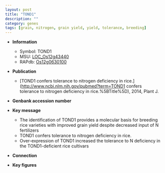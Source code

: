 ```yaml
---
layout: post
title: "TOND1"
description: ""
category: genes
tags: [grain, nitrogen, grain yield, yield, tolerance, breeding]
---
```


* **Information**  
    + Symbol: TOND1  
    + MSU: [LOC_Os12g43440](http://rice.plantbiology.msu.edu/cgi-bin/ORF_infopage.cgi?orf=LOC_Os12g43440)  
    + RAPdb: [Os12g0630100](http://rapdb.dna.affrc.go.jp/viewer/gbrowse_details/irgsp1?name=Os12g0630100)  

* **Publication**  
    + [TOND1 confers tolerance to nitrogen deficiency in rice.](http://www.ncbi.nlm.nih.gov/pubmed?term=TOND1 confers tolerance to nitrogen deficiency in rice.%5BTitle%5D), 2014, Plant J.

* **Genbank accession number**  

* **Key message**  
    + The identification of TOND1 provides a molecular basis for breeding rice varieties with improved grain yield despite decreased input of N fertilizers
    + TOND1 confers tolerance to nitrogen deficiency in rice.
    + Over-expression of TOND1 increased the tolerance to N deficiency in the TOND1-deficient rice cultivars

* **Connection**  

* **Key figures**  



